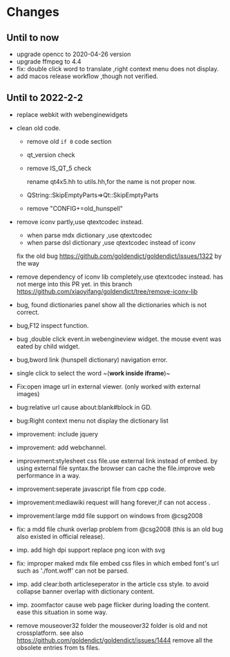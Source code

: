 # Changes

## Until to now
- upgrade opencc to 2020-04-26 version
- upgrade ffmpeg to 4.4
- fix: double click word to translate ,right context menu does not display.
- add macos release workflow ,though not verified.



## Until to 2022-2-2
- replace webkit with webenginewidgets
- clean old code.
  -  remove old `if 0` code section 
  -  qt_version check 
  -  remove IS_QT_5 check
  
     rename qt4x5.hh to utils.hh,for the name is not proper now.
  - QString::SkipEmptyParts=>Qt::SkipEmptyParts
  - remove "CONFIG+=old_hunspell" 
- remove iconv partly,use qtextcodec instead.
   - when parse mdx dictionary ,use qtextcodec
   - when parse dsl dictionary ,use qtextcodec instead of iconv
      
   fix the old bug https://github.com/goldendict/goldendict/issues/1322 by the way
- remove dependency of iconv lib completely,use qtextcodec instead. has not merge into this PR yet. in this branch https://github.com/xiaoyifang/goldendict/tree/remove-iconv-lib
- bug, found dictionaries panel show all the dictionaries  which is not correct.
- bug,F12 inspect function.
- bug ,double click event.in webengineview widget. the mouse event was eated by child widget.
- bug,bword link (hunspell dictionary) navigation error.
- single click to select the word ~(**work inside  iframe**)~
- Fix:open image url in external viewer.  (only worked with external images)
- bug:relative url cause about:blank#block in GD.
- bug:Right context menu not  display the dictionary list 
- improvement: include jquery 
- improvement: add webchannel.
- improvement:stylesheet css file.use external link instead of embed. 
by using external file syntax.the browser can cache the file.improve web performance in a way.
- improvement:seperate javascript file from cpp code.
- improvement:mediawiki request will hang forever,if can not access .
- improvement:large mdd file support on windows from @csg2008
- fix: a mdd file chunk overlap problem from @csg2008 (this is an old bug also existed in official release).
- imp. add high dpi support replace png icon with svg 
- fix: improper maked mdx file embed css files in which embed font's url such as './font.woff' can not be parsed.
- imp. add clear:both articleseperator in the article css style. to avoid collapse banner overlap with dictionary content.
- imp. zoomfactor cause web page flicker during loading the content. ease this situation in some way.
- remove mouseover32 folder
  the mouseover32 folder is old and not crossplatform. see also https://github.com/goldendict/goldendict/issues/1444
  remove all the obsolete entries from ts files.
